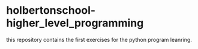 # holbertonschool-higher_level_programming

this repository contains the first exercises for the python program leanring.
